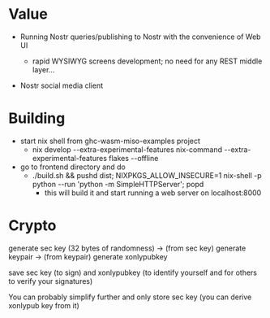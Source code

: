 # Value

* Running Nostr queries/publishing to Nostr with the convenience of Web UI 
    * rapid WYSIWYG screens development; no need for any REST middle layer... 

* Nostr social media client 



# Building
* start nix shell from ghc-wasm-miso-examples project
    * nix develop --extra-experimental-features nix-command --extra-experimental-features flakes --offline
* go to frontend directory and do 
    * ./build.sh && pushd dist; NIXPKGS_ALLOW_INSECURE=1 nix-shell -p python --run 'python -m SimpleHTTPServer'; popd
        * this will build it and start running a web server on localhost:8000

# Crypto 

generate sec key (32 bytes of randomness) 
-> (from sec key) generate keypair 
-> (from keypair) generate xonlypubkey

save sec key (to sign) and xonlypubkey (to identify yourself and for others to verify your signatures)

You can probably simplify further and only store sec key (you can derive xonlypub key from it)



